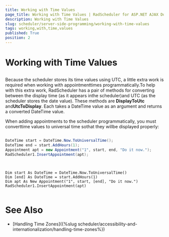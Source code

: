 ```yaml
---
title: Working with Time Values
page_title: Working with Time Values | RadScheduler for ASP.NET AJAX Documentation
description: Working with Time Values
slug: scheduler/server-side-programming/working-with-time-values
tags: working,with,time,values
published: True
position: 2
---
```


# Working with Time Values



## 

Because the scheduler stores its time values using UTC, a little extra work is required when working with appointmenttimes programmatically.To help with this extra work, RadScheduler has a pair of methods for converting between the display time (as it appears inthe scheduler)and UTC (as the scheduler stores the date value). These methods are **DisplayToUtc** and**UtcToDisplay**. Each takes a DateTime value as an argument and returns a converted DateTime value.

When adding appointments to the scheduler programmatically, you must converttime values to universal time sothat they willbe displayed properly:





````C#
	
DateTime start = DateTime.Now.ToUniversalTime();
DateTime end = start.AddHours(1);
Appointment apt = new Appointment("1", start, end, "Do it now.");
RadScheduler1.InsertAppointment(apt);  
				
````
````VB.NET
	
Dim start As DateTime = DateTime.Now.ToUniversalTime()
Dim [end] As DateTime = start.AddHours(1)
Dim apt As New Appointment("1", start, [end], "Do it now.")
RadScheduler1.InsertAppointment(apt)  
	
````


# See Also

 * [Handling Time Zones]({%slug scheduler/accessibility-and-internationalization/handling-time-zones%})
